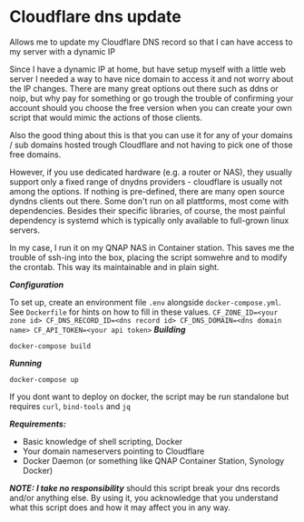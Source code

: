 # Cloudflare dns update
Allows me to update my Cloudflare DNS record so that I can have access to my server with a dynamic IP

Since I have a dynamic IP at home, but have setup myself with a little web server I needed a way to have nice domain to access it and not worry about the IP changes. 
There are many great options out there such as ddns or noip, but why pay for something or go trough the trouble of confirming your account should you choose the free 
version when you can create your own script that would mimic the actions of those clients.

Also the good thing about this is that you can use it for any of your domains / sub domains hosted trough Cloudflare and not having to pick one of those free domains. 

However, if you use dedicated hardware (e.g. a router or NAS), they usually support only a fixed range of dnydns providers - cloudflare is usually not among the options. 
If nothing is pre-defined, there are many open source dyndns clients out there. Some don't run on all plattforms, most come with dependencies. 
Besides their specific libraries, of course, the most painful dependency is systemd which is typically only available to full-grown linux servers.

In my case, I run it on my QNAP NAS in Container station. This saves me the trouble of ssh-ing into the box, placing the script somwehre and to modify the crontab.
This way its maintainable and in plain sight.

***Configuration***

To set up, create an environment file `.env` alongside `docker-compose.yml`. See `Dockerfile` for hints on how to fill in these values.
``
CF_ZONE_ID=<your zone id>
CF_DNS_RECORD_ID=<dns record id>
CF_DNS_DOMAIN=<dns domain name>
CF_API_TOKEN=<your api token>
``
***Building***

`docker-compose build`

***Running***

`docker-compose up`

If you dont want to deploy on docker, the script may be run standalone but requires `curl`, `bind-tools` and `jq` 

***Requirements:***
- Basic knowledge of shell scripting, Docker
- Your domain nameservers pointing to Cloudflare
- Docker Daemon (or something like QNAP Container Station, Synology Docker)

***NOTE:***
***I take no responsibility*** should this script break your dns records and/or anything else. By using it, you acknowledge that you understand what this script does and how it may affect you in any way.
